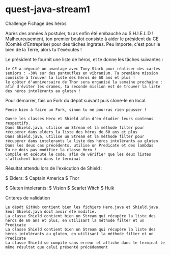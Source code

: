 # quest-java-stream1

Challenge
Fichage des héros

Après des années à postuler, tu as enfin été embauché au S.H.I.E.L.D ! Malheureusement, ton premier boulot consiste à aider le président du CE (Comité d'Entreprise) pour des tâches ingrates. Peu importe, c'est pour le bien de la Terre, alors tu t'exécutes !

Le président te fournit une liste de héros, et te donne les tâches suivantes :

    le CE a négocié un avantage avec Tony Stark pour réaliser des cartes seniors : -30% sur des pantoufles en vibranium. Ta première mission consiste à trouver la liste des héros de 60 ans et plus !
    le goûter d'anniversaire de Thor sera organisé la semaine prochaine : afin d'éviter les drames, ta seconde mission est de trouver la liste des héros intolérants au gluten !

Pour démarrer, fais un Fork du dépôt suivant puis clone-le en local.

    Pense bien à faire un Fork, sinon tu ne pourras rien pousser !

    Ouvre les classes Hero et Shield afin d'en étudier leurs contenus respectifs.
    Dans Shield.java, utilise un Stream et la méthode filter pour récupérer dans elders la liste des héros de 60 ans et plus
    Dans Shield.java, utilise un Stream et la méthode filter pour récupérer dans intolerants la liste des héros intolérants au gluten
    Dans les deux cas précédents, utilise un Predicate et des lambdas
    Tu ne dois pas modifier la classe Hero !
    Compile et exécute le code, afin de vérifier que les deux listes s'affichent bien dans le terminal

Résultat attendu lors de l'exécution de Shield :

$ Elders:
$ Captain America
$ Thor

$ Gluten intolerants:
$ Vision
$ Scarlet Witch
$ Hulk

Critères de validation

    Le dépôt GitHub contient bien les fichiers Hero.java et Shield.java. Seul Shield.java doit avoir été modifié.
    La classe Shield contient bien un Stream qui récupère la liste des héros de 60 ans et plus, en utilisant la méthode filter et un Predicate
    La classe Shield contient bien un Stream qui récupère la liste des héros intolérants au gluten, en utilisant la méthode filter et un Predicate
    La classe Shield se compile sans erreur et affiche dans le terminal le même résultat que celui présenté précédemment

